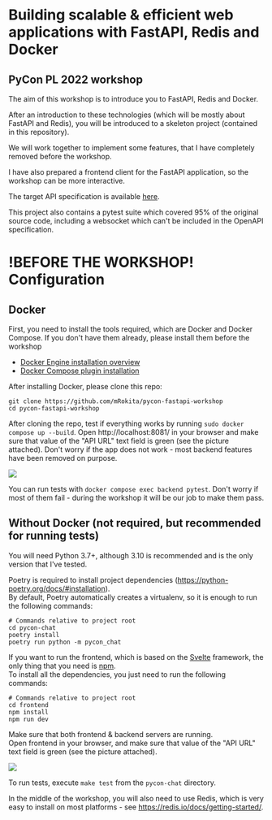 # Building scalable & efficient web applications with FastAPI, Redis and Docker
## PyCon PL 2022 workshop

The aim of this workshop is to introduce you to FastAPI, Redis and Docker.

After an introduction to these technologies (which will be mostly about FastAPI and Redis),
you will be introduced to a skeleton project (contained in this repository).  

We will work together to implement some features, that I have completely removed before the workshop.

I have also prepared a frontend client for the FastAPI application, so the workshop can be more interactive.

The target API specification is available [here](https://redocly.github.io/redoc/?url=https://gist.githubusercontent.com/mRokita/7e64f9960d1cae259b625662c68834b0/raw/77fbd64b2b61d9967c460645427c2f66ba81000c/openapi.yaml#tag/store_model).

This project also contains a pytest suite which covered 95% of the original source code,
including a websocket which can't be included in the OpenAPI specification.

# !BEFORE THE WORKSHOP! Configuration


## Docker

First, you need to install the tools required, which are Docker and Docker Compose.
If you don't have them already, please install them before the workshop

- [Docker Engine installation overview](https://docs.docker.com/engine/install/)
- [Docker Compose plugin installation](https://docs.docker.com/compose/install/linux/)

After installing Docker, please clone this repo:

```
git clone https://github.com/mRokita/pycon-fastapi-workshop
cd pycon-fastapi-workshop
```

After cloning the repo, test if everything works by running `sudo docker compose up --build`.
Open http://localhost:8081/ in your browser and make sure that value of the "API URL" text field is green (see the picture attached).
Don't worry if the app does not work - most backend features have been removed on purpose.

![](https://i.imgur.com/uOwetJ8.png)

You can run tests with `docker compose exec backend pytest`. 
Don't worry if most of them fail - during the workshop it will be our job to make them pass.

## Without Docker (not required, but recommended for running tests)

You will need Python 3.7+, although 3.10 is recommended and is the only version that I've tested.

Poetry is required to install project dependencies (https://python-poetry.org/docs/#installation).  
By default, Poetry automatically creates a virtualenv, so it is enough to run the following commands:

```
# Commands relative to project root
cd pycon-chat
poetry install
poetry run python -m pycon_chat
```

If you want to run the frontend, which is based on the [Svelte](https://svelte.dev/) framework, 
the only thing that you need is [npm](https://www.npmjs.com/).  
To install all the dependencies, you just need to run the following commands:

```
# Commands relative to project root
cd frontend
npm install
npm run dev
```

Make sure that both frontend & backend servers are running.  
Open frontend in your browser, and make sure that value of the "API URL" text field is green (see the picture attached).

![](https://i.imgur.com/5iQcYcG.png)

To run tests, execute `make test` from the `pycon-chat` directory.

In the middle of the workshop, you will also need to use Redis, 
which is very easy to install on most platforms - see https://redis.io/docs/getting-started/.

